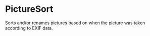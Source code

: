 # PictureSort
Sorts and/or renames pictures based on when the picture was taken according to EXIF data.
